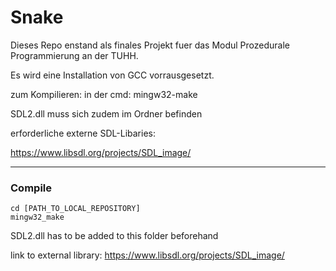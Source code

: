 # Snake
Dieses Repo enstand als finales Projekt fuer das Modul Prozedurale Programmierung an der TUHH.

Es wird eine Installation von GCC vorrausgesetzt.

zum Kompilieren:
in der cmd: mingw32-make

SDL2.dll muss sich zudem im Ordner befinden

erforderliche externe SDL-Libaries:

https://www.libsdl.org/projects/SDL_image/

---

### Compile
```
cd [PATH_TO_LOCAL_REPOSITORY]
mingw32_make
```

SDL2.dll has to be added to this folder beforehand

link to external library:
https://www.libsdl.org/projects/SDL_image/

